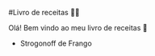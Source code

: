 #Livro de receitas :man_cook:

Olá! Bem vindo ao meu livro de receitas :cookie:

* Strogonoff de Frango
